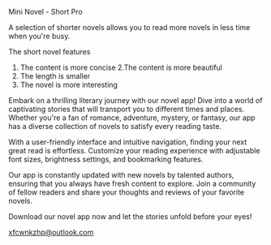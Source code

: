 Mini Novel - Short Pro

A selection of shorter novels allows you to read more novels in less time when you're busy.

The short novel features

1. The content is more concise 
2.The content is more beautiful 
3. The length is smaller 
4. The novel is more interesting

Embark on a thrilling literary journey with our novel app! Dive into a world of captivating stories that will transport you to different times and places. Whether you're a fan of romance, adventure, mystery, or fantasy, our app has a diverse collection of novels to satisfy every reading taste.

With a user-friendly interface and intuitive navigation, finding your next great read is effortless. Customize your reading experience with adjustable font sizes, brightness settings, and bookmarking features.

Our app is constantly updated with new novels by talented authors, ensuring that you always have fresh content to explore. Join a community of fellow readers and share your thoughts and reviews of your favorite novels.

Download our novel app now and let the stories unfold before your eyes!

xfcwnkzhp@outlook.com
